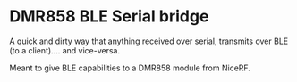 # DMR858 BLE Serial bridge

A quick and dirty way that anything received over serial, transmits over BLE (to a client).... and vice-versa.

Meant to give BLE capabilities to a DMR858 module from NiceRF.
